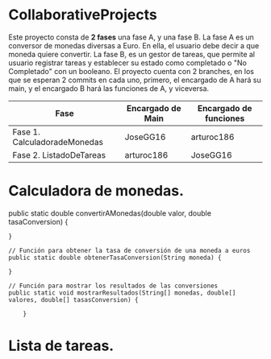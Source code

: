 # CollaborativeProjects

Este proyecto consta de **2 fases** una fase A, y una fase B. La fase A es un conversor de monedas diversas a Euro. En ella, el usuario debe decir a que moneda quiere convertir. La fase B, es un gestor de tareas, que permite al usuario registrar tareas y establecer su estado como completado o "No Completado" con un booleano. El proyecto cuenta con 2 branches, en los que se esperan 2 commits en cada uno, primero, el encargado de A hará su main, y el encargado B hará las funciones de A, y viceversa. 

| Fase | Encargado de Main | Encargado de funciones |
|-----------|-----------|-----------|
| Fase 1. CalculadoradeMonedas  | JoseGG16   | arturoc186    |
| Fase 2. ListadoDeTareas   | arturoc186   | JoseGG16    |


# Calculadora de monedas.
 public static double convertirAMonedas(double valor, double tasaConversion) {

    }

    // Función para obtener la tasa de conversión de una moneda a euros
    public static double obtenerTasaConversion(String moneda) {
      
    }

    // Función para mostrar los resultados de las conversiones
    public static void mostrarResultados(String[] monedas, double[] valores, double[] tasasConversion) {
      
        }

# Lista de tareas.
